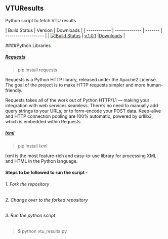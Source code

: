 ## VTUResults
Python script to fetch VTU results

| Build Status | Version | Downloads |
| ------------ | ------------- | ------- | ------------------- |
| [![Build Status](https://travis-ci.org/maheshkkumar/VTUResults.svg?branch=master)](https://travis-ci.org/maheshkkumar/VTUResults) | [v.1.0.1](https://pypi.python.org/pypi/VTUResults/1.0.1) |[Downloads](https://pypi.python.org/pypi/VTUResults/1.0.1) |



####Python Libraries
##### [Requests](http://docs.python-requests.org/en/latest/)

> pip install requests

Requests is a Python HTTP library, released under the Apache2 License. The goal of the project is to make HTTP requests simpler and more human-friendly.

Requests takes all of the work out of Python HTTP/1.1 — making your integration with web services seamless. There’s no need to manually add query strings to your URLs, or to form-encode your POST data. Keep-alive and HTTP connection pooling are 100% automatic, powered by urllib3, which is embedded within Requests

##### [lxml](http://docs.python-guide.org/en/latest/scenarios/scrape/)

> pip install lxml

lxml is the most feature-rich and easy-to-use library for processing XML and HTML in the Python language.

#### Steps to be followed to run the script - 

###### 1. Fork the repository
###### 2. Change over to the forked repository
###### 3. Run the python script 
> $ python vtu_results.py
